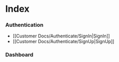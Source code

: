 # Index
### Authentication
- [[Customer Docs/Authenticate/SignIn|SignIn]]
- [[Customer Docs/Authenticate/SignUp|SignUp]]

### Dashboard